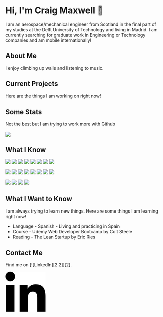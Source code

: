 <!--
TO DO
- Get logos working correctly
- Get Stats working
- Complete descriptions and add images / emojis / gifs
- fav climbing / music track news
-->

# Hi, I'm Craig Maxwell 👋

I am an aerospace/mechanical engineer from Scotland in the final part of my studies at the Delft University of Technology and living in Madrid.
I am currently searching for graduate work in Engineering or Technology companies and am mobile internationally!

## About Me
I enjoy climbing up walls and listening to music.

<!--
Latest songs and climbs?
-->


## Current Projects
Here are the things I am working on right now!

<!--
* My MEng thesis 
* Web Developer Bootcamp
* Abriro
* etc
-->

## Some Stats
Not the best but I am trying to work more with Github

<img align="center" src="https://github-readme-stats.vercel.app/api/<CARD_TYPE>/?username=<USERNAME>&theme=<THEME_NAME>" />

<!--
Readme stats: https://github.com/anuraghazra/github-readme-stats
-->

## What I Know

<!--
![](https://img.shields.io/badge/<WORD_ON_LEFT>-<WORD_ON_RIGHT>-informational?style=flat&logo=<LOGO_NAME>&logoColor=white&color=2bbc8a)
Icon source - https://simpleicons.org/ - find others too! - add symbols for other things
informational?style=flat&logo=<LOGO_NAME>&logoColor=white&color=2bbc8a
informational?style=flat&logo=logos/python.svg&logoColor=white&color=2bbc8a
?logo=data:image/png;base64,…
Colour code knowledge level!
-->

<!-- Code -->
![](https://img.shields.io/badge/code-matlab-brightgreen)
![](https://img.shields.io/badge/code-python-brightgreen-informational?style=flat&logo=data:python.svg&logoColor=white&color=2bbc8a)
![](https://img.shields.io/badge/code-c-brightgreen)
![](https://img.shields.io/badge/code-html-brightgreen)
![](https://img.shields.io/badge/code-css-brightgreen)
![](https://img.shields.io/badge/code-javascript-brightgreen)
![](https://img.shields.io/badge/code-r-brightgreen)
![](https://img.shields.io/badge/code-vba-brightgreen)

<!-- Software -->
![](https://img.shields.io/badge/software-ptc%20creo-brightgreen)
![](https://img.shields.io/badge/software-ansys%20fluent-brightgreen)
![](https://img.shields.io/badge/software-matlab-brightgreen)
![](https://img.shields.io/badge/software-simulink-brightgreen)
![](https://img.shields.io/badge/software-vampire-brightgreen)
![](https://img.shields.io/badge/software-ibm%20doors-brightgreen)
![](https://img.shields.io/badge/software-latex-brightgreen)
![](https://img.shields.io/badge/software-microsoft%20office-brightgreen)

<!-- Industries -->
![](https://img.shields.io/badge/industry-civil%20aviation-brightgreen)
![](https://img.shields.io/badge/industry-rolling%20stock-brightgreen)
![](https://img.shields.io/badge/industry-filling%20and%20packaging%20systems-brightgreen)
![](https://img.shields.io/badge/industry-semiconductors-brightgreen)


## What I Want to Know

I am always trying to learn new things. 
Here are some things I am learning right now!

* Language - Spanish - Living and practicing in Spain
* Course - Udemy Web Developer Bootcamp by Colt Steele
* Reading - The Lean Startup by Eric Ries

## Contact Me

Find me on [![LinkedIn][2.2]][2].

![linkedin](/icons/linkedin.png)

<!-- Icons -->

<!-- 
[i_li]: https://raw.githubusercontent.com/craigmax-dev/craigmax-dev/master/icons/linkedin.png
-->
[i_li]: /icons/linkedin.png

<!-- Links to your social media accounts -->

[l_li]: https://www.linkedin.com/in/craigmax/

<!--
Use this to create a personalised github profile then make public!
Guide: https://towardsdatascience.com/build-a-stunning-readme-for-your-github-profile-9b80434fe5d7
Awesome profiles: https://github.com/abhisheknaiidu/awesome-github-profile-readme
-->
